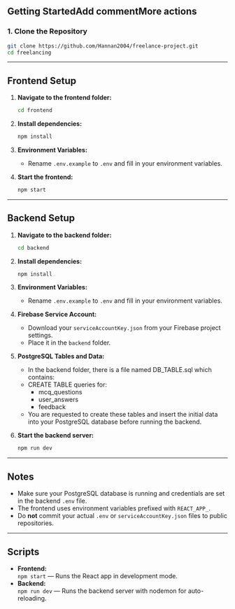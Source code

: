 ## Getting StartedAdd commentMore actions

### 1. Clone the Repository

```bash
git clone https://github.com/Hannan2004/freelance-project.git
cd freelancing
```

---

## Frontend Setup

1. **Navigate to the frontend folder:**
   ```bash
   cd frontend
   ```

2. **Install dependencies:**
   ```bash
   npm install
   ```

3. **Environment Variables:**
   - Rename `.env.example` to `.env` and fill in your environment variables.

4. **Start the frontend:**
   ```bash
   npm start
   ```

---

## Backend Setup

1. **Navigate to the backend folder:**
   ```bash
   cd backend
   ```

2. **Install dependencies:**
   ```bash
   npm install
   ```

3. **Environment Variables:**
   - Rename `.env.example` to `.env` and fill in your environment variables.

4. **Firebase Service Account:**
   - Download your `serviceAccountKey.json` from your Firebase project settings.
   - Place it in the `backend` folder.
5. **PostgreSQL Tables and Data:**
   - In the backend folder, there is a file named DB_TABLE.sql which contains:
   - CREATE TABLE queries for:
      - mcq_questions
      - user_answers
      - feedback
   - You are requested to create these tables and insert the initial data  into your PostgreSQL database before running the backend.
7. **Start the backend server:**
   ```bash
   npm run dev
   ```

---

## Notes

- Make sure your PostgreSQL database is running and credentials are set in the backend `.env` file.
- The frontend uses environment variables prefixed with `REACT_APP_`.
- Do **not** commit your actual `.env` or `serviceAccountKey.json` files to public repositories.

---

## Scripts

- **Frontend:**  
  `npm start` — Runs the React app in development mode.
- **Backend:**  
  `npm run dev` — Runs the backend server with nodemon for auto-reloading.
